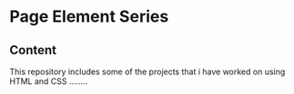 # Page Element Series
## Content
This repository includes some of the projects that i have worked on using HTML and CSS
........
